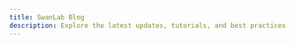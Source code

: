 ```yaml
---
title: SwanLab Blog
description: Explore the latest updates, tutorials, and best practices in machine learning experiment tracking
---
```


<script setup>
import { ref, onMounted } from 'vue'
import BlogPageEN from '../../.vitepress/theme/components/BlogPageEN.vue'
import { blogPosts, categories } from './blog-data'

const posts = ref(blogPosts)
const cats = ref(categories)
</script>

<BlogPageEN :posts="posts" :categories="cats" /> 